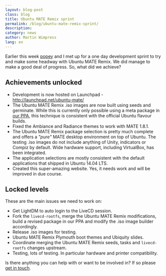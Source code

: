 ```yaml
---
layout: blog-post
class: blog
title: Ubuntu MATE Remix sprint
permalink: /blog/ubuntu-mate-remix-sprint/
description:
category: news
author: Martin Wimpress
lang: en
---
```


Earlier this week [popey](http://popey.com) and I met up for a one day
development sprint to try and make some headway with Ubuntu MATE Remix.
We did manage to make a good deal of progress. So, what did we achieve?

## Achievements unlocked

  * Development is now hosted on Launchpad - <http://launchpad.net/ubuntu-mate/>
  * The Ubuntu MATE Remix .iso images are now built using seeds and germinate.
  While this is currently only possible using a meta package in
  [our PPA](https://launchpad.net/~ubuntu-mate-dev/+archive/ppa), this
  technique is consistent with the official Ubuntu flavour builds.
  * Fixed the Ambiance and Radiance themes to work with MATE 1.8.1.
  * The Ubuntu MATE Remix package selection is pretty much complete and offers
  a *"pure"* MATE desktop environment on top of Ubuntu. The testing .iso images do
  not include anything of Unity, indicators or Compiz by default. Wide hardware
  support, including VirtualBox, has been integrated.
  * The application selections are mostly consistent with the default applications
  that shipped in Ubuntu 14.04 LTS.
  * Created this super-amazing website. Yes, it needs work and will be improved in due course.

## Locked levels

These are the main issues we need to work on:

  * Get LightDM to auto login to the LiveCD session.
  * Fork the `livecd-rootfs`, merge the Ubuntu MATE Remix modifications,
  build a revised package in our PPA and modify the .iso image builder accordingly.
  * Release .iso images for testing.
  * Ubuntu MATE Remix Plymouth boot themes and Ubiquity slides.
  * Coordinate merging the Ubuntu MATE Remix seeds, tasks and `livecd-rootfs`
  changes upstream.
  * Testing, lots of testing. In particular hardware and printer compatibility.

Is there anything you can help with or want to be involved in? If so please
[get in touch](/community/).

